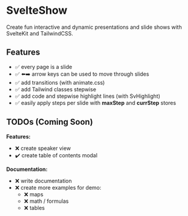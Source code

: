 # SvelteShow

Create fun interactive and dynamic presentations and slide shows with SvelteKit and TailwindCSS.

## Features

- ✅ every page is a slide
- ✅ ⬅️➡️ arrow keys can be used to move through slides
- ✅ add transitions (with animate.css)
- ✅ add Tailwind classes stepwise
- ✅ add code and stepwise highlight lines (with SvHighlight)
- ✅ easily apply steps per slide with **maxStep** and **currStep** stores

## TODOs (Coming Soon)

**Features:**
- ❌ create speaker view
- ✔️ create table of contents modal

**Documentation:**
- ❌ write documentation
- ❌ create more examples for demo:
  - ❌ maps
  - ❌ math / formulas
  - ❌ tables

